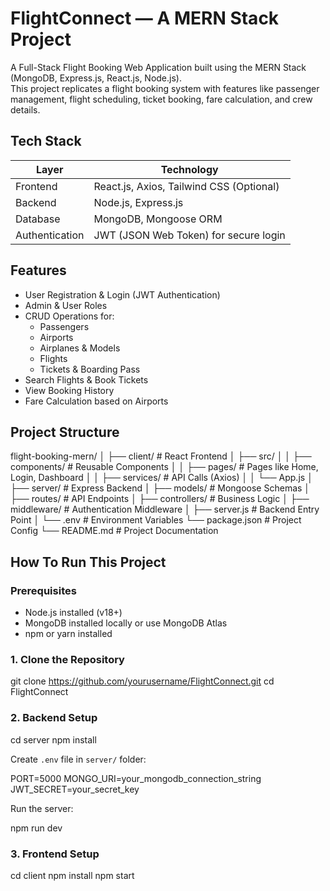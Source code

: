 
# FlightConnect — A MERN Stack Project

A Full-Stack Flight Booking Web Application built using the MERN Stack (MongoDB, Express.js, React.js, Node.js).  
This project replicates a flight booking system with features like passenger management, flight scheduling, ticket booking, fare calculation, and crew details.

## Tech Stack

| Layer        | Technology                      |
|-------------|----------------------------------|
| Frontend     | React.js, Axios, Tailwind CSS (Optional) |
| Backend      | Node.js, Express.js             |
| Database     | MongoDB, Mongoose ORM           |
| Authentication | JWT (JSON Web Token) for secure login  |

## Features

- User Registration & Login (JWT Authentication)
- Admin & User Roles
- CRUD Operations for:
  - Passengers
  - Airports
  - Airplanes & Models
  - Flights
  - Tickets & Boarding Pass
- Search Flights & Book Tickets
- View Booking History
- Fare Calculation based on Airports

## Project Structure

flight-booking-mern/
│
├── client/                  # React Frontend
│   ├── src/
│   │   ├── components/      # Reusable Components
│   │   ├── pages/           # Pages like Home, Login, Dashboard
│   │   ├── services/        # API Calls (Axios)
│   │   └── App.js
│
├── server/                  # Express Backend
│   ├── models/              # Mongoose Schemas
│   ├── routes/              # API Endpoints
│   ├── controllers/         # Business Logic
│   ├── middleware/          # Authentication Middleware
│   ├── server.js            # Backend Entry Point
│
└── .env                     # Environment Variables
└── package.json             # Project Config
└── README.md                # Project Documentation

## How To Run This Project

### Prerequisites

- Node.js installed (v18+)
- MongoDB installed locally or use MongoDB Atlas
- npm or yarn installed

### 1. Clone the Repository

git clone https://github.com/yourusername/FlightConnect.git
cd FlightConnect

### 2. Backend Setup

cd server
npm install

Create `.env` file in `server/` folder:

PORT=5000
MONGO_URI=your_mongodb_connection_string
JWT_SECRET=your_secret_key

Run the server:

npm run dev

### 3. Frontend Setup

cd client
npm install
npm start


